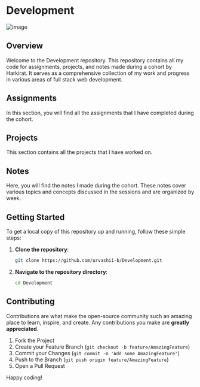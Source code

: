 # Development

![image](https://github.com/urvashii-b/Development/assets/130129236/8d847b6b-49f1-42b9-b098-f37398360615)

## Overview

Welcome to the Development repository. This repository contains all my code for assignments, projects, and notes made during a cohort by Harkirat. 
It serves as a comprehensive collection of my work and progress in various areas of full stack web development.

## Assignments

In this section, you will find all the assignments that I have completed during the cohort.

## Projects

This section contains all the projects that I have worked on. 

## Notes

Here, you will find the notes I made during the cohort. These notes cover various topics and concepts discussed in the sessions and are organized by week.

## Getting Started

To get a local copy of this repository up and running, follow these simple steps:

1. **Clone the repository**:
    ```sh
    git clone https://github.com/urvashii-b/Development.git
    ```
2. **Navigate to the repository directory**:
    ```sh
    cd Development
    ```

## Contributing

Contributions are what make the open-source community such an amazing place to learn, inspire, and create. Any contributions you make are **greatly appreciated**.

1. Fork the Project
2. Create your Feature Branch (`git checkout -b feature/AmazingFeature`)
3. Commit your Changes (`git commit -m 'Add some AmazingFeature'`)
4. Push to the Branch (`git push origin feature/AmazingFeature`)
5. Open a Pull Request

Happy coding!
